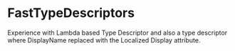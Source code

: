 # FastTypeDescriptors
Experience with Lambda based Type Descriptor and also a type descriptor where DisplayName replaced with the Localized Display attribute.
